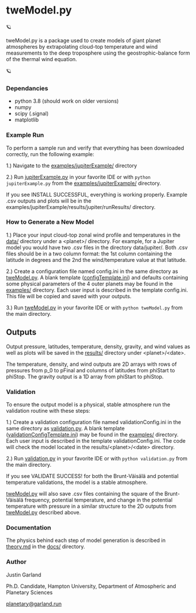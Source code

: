 # tweModel.py

:ringed_planet: 

tweModel.py is a package used to create models of giant planet atmospheres by extrapolating cloud-top temperature and wind measurements to the deep troposphere using the geostrophic-balance form of the thermal wind equation. 

:ringed_planet:

### Dependancies
- python 3.8 (should work on older versions)
- numpy
- scipy (.signal)
- matplotlib

### Example Run

To perform a sample run and verify that everything has been downloaded correctly, run the following example:

1.) Navigate to the [examples/jupiterExample/](examples/jupiterExample/) directory

2.) Run [jupiterExample.py](examples/jupiterExample/jupiterExample.py) in your favorite IDE or with `python jupiterExample.py` from the [examples/jupiterExample/](examples/jupiterExample/) directory. 

If you see INSTALL SUCCESSFUL, everything is working properly. Example .csv outputs and plots will be in the examples/jupiterExample/results/jupiter/runResults/ directory.

### How to Generate a New Model

1.) Place your input cloud-top zonal wind profile and temperatures in the [data/](data/) directory under a \<planet>/ directory. For example, for a Jupiter model you would have two .csv files in the directory data/jupiter/. Both .csv files should be in a two column format: the 1st column containing the latitude in degrees and the 2nd the wind/temperature value at that latitude. 

2.) Create a configuration file named config.ini in the same directory as [tweModel.py](tweModel.py). A blank template ([configTemplate.ini](examples/configTemplate.ini)) and defaults containing some physical parameters of the 4 outer planets may be found in the [examples/](examples/) directory. Each user input is described in the template config.ini. This file will be copied and saved with your outputs.

3.) Run [tweModel.py](tweModel.py) in your favorite IDE or with `python tweModel.py` from the main directory.

## Outputs

Output pressure, latitudes, temperature, density, gravity, and wind values as well as plots will be saved in the [results/](results/) directory under \<planet>/\<date>. 

The temperature, density, and wind outputs are 2D arrays with rows of pressures from p_0 to pFinal and columns of latitudes from phiStart to phiStop. The gravity output is a 1D array from phiStart to phiStop.

### Validation

To ensure the output model is a physical, stable atmosphere run the validation routine with these steps:

1.)  Create a validation configuration file named validationConfig.ini in the same directory as [validation.py](validation.py). A blank template ([validationConfigTemplate.ini](examples/validationConfigTemplate.ini)) may be found in the [examples/](examples/) directory. Each user input is described in the template validationConfig.ini. The code will check the model located in the results/\<planet>/\<date> directory.

2.) Run [validation.py](validation.py) in your favorite IDE or with `python validation.py` from the main directory.

If you see VALIDATE SUCCESS! for both the Brunt-Väisälä and potential temperature validations, the model is a stable atmosphere. 

[tweModel.py](tweModel.py) will also save .csv files containing the square of the Brunt-Väisälä frequency, potential temperature, and change in the potential temperature with pressure in a similar structure to the 2D outputs from [tweModel.py](tweModel.py) described above.

### Documentation

The physics behind each step of model generation is described in [theory.md](docs/theory.md) in the [docs/](docs/) directory.

### Author
Justin Garland

Ph.D. Candidate, Hampton University, Department of Atmospheric and Planetary Sciences

planetary@garland.run
